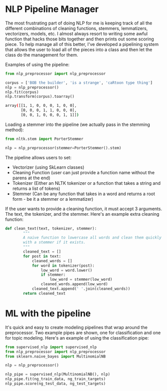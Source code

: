 # NLP Pipeline Manager

The most frustrating part of doing NLP for me is keeping track of all the
different combinations of cleaning functions, stemmers, lemmatizers,
vectorizers, models, etc. I almost always resort to writing some awful
function that hacks those bits together and then prints out some scoring
piece. To help manage all of this better, I've developed a pipelining system
that allows the user to load all of the pieces into a class and then let the
class do the management for them. 

Examples of using the pipeline:

```python
from nlp_preprocessor import nlp_preprocessor

corpus = ['BOB the builder', 'is a strange', 'caRtoon type thing']
nlp = nlp_preprocessor()
nlp.fit(corpus)
nlp.transform(corpus).toarray()
```

```bash
array([[1, 1, 0, 0, 0, 1, 0, 0],
       [0, 0, 0, 1, 1, 0, 0, 0],
       [0, 0, 1, 0, 0, 0, 1, 1]])
```

Loading a stemmer into the pipeline (we actually pass in the stemming method):

```python
from nltk.stem import PorterStemmer

nlp = nlp_preprocessor(stemmer=PorterStemmer().stem)
```

The pipeline allows users to set:

* Vectorizer (using SkLearn classes)
* Cleaning Function (user can just provide a function name without the parens
at the end)
* Tokenizer (Either an NLTK tokenizer or a function that takes a string and
returns a list of tokens)
* Stemmer (Can be any function that takes in a word and returns a root form - be it a stemmer or a lemmatizer)

If the user wants to provide a cleaning function, it must accept 3 arguments.
The text, the tokenizer, and the stemmer. Here's an example extra cleaning
function:

```python
def clean_text(text, tokenizer, stemmer):
        """
        A naive function to lowercase all words and clean them quickly
        with a stemmer if it exists.
        """
        cleaned_text = []
        for post in text:
            cleaned_words = []
            for word in tokenizer(post):
                low_word = word.lower()
                if stemmer:
                    low_word = stemmer(low_word)
                cleaned_words.append(low_word)
            cleaned_text.append(' '.join(cleaned_words))
        return cleaned_text
```

# ML with the pipeline

It's quick and easy to create modeling pipelines that wrap around the
preprocessor. Two example pipes are shown, one for classification and one for
topic modeling. Here's an example of using the classification pipe:

```python
from supervised_nlp import supervised_nlp
from nlp_preprocessor import nlp_preprocessor
from sklearn.naive_bayes import MultinomialNB

nlp = nlp_preprocessor()

nlp_pipe = supervised_nlp(MultinomialNB(), nlp)
nlp_pipe.fit(ng_train_data, ng_train_targets)
nlp_pipe.score(ng_test_data, ng_test_targets)
```


